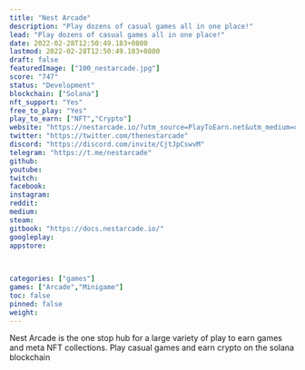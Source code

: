 ```yaml
---
title: "Nest Arcade"
description: "Play dozens of casual games all in one place!"
lead: "Play dozens of casual games all in one place!"
date: 2022-02-28T12:50:49.183+0800
lastmod: 2022-02-28T12:50:49.183+0800
draft: false
featuredImage: ["100_nestarcade.jpg"]
score: "747"
status: "Development"
blockchain: ["Solana"]
nft_support: "Yes"
free_to_play: "Yes"
play_to_earn: ["NFT","Crypto"]
website: "https://nestarcade.io/?utm_source=PlayToEarn.net&utm_medium=organic&utm_campaign=gamepage"
twitter: "https://twitter.com/thenestarcade"
discord: "https://discord.com/invite/CjtJpCswvM"
telegram: "https://t.me/nestarcade"
github: 
youtube: 
twitch: 
facebook: 
instagram: 
reddit: 
medium: 
steam: 
gitbook: "https://docs.nestarcade.io/"
googleplay: 
appstore: 

  
    
categories: ["games"]
games: ["Arcade","Minigame"]
toc: false
pinned: false
weight: 
---
```

Nest Arcade is the one stop hub for a large variety of play to earn games and meta NFT collections. Play casual games and earn crypto on the solana blockchain